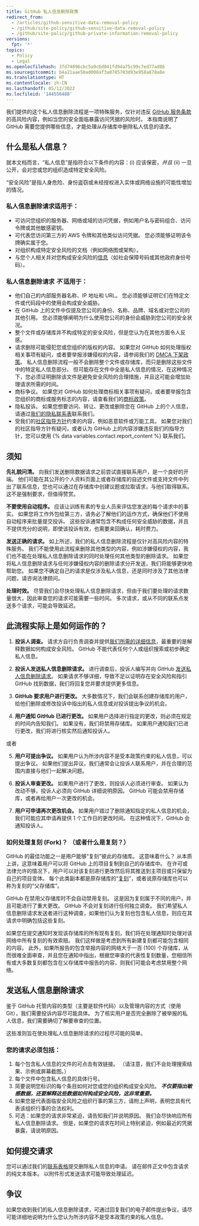 ```yaml
---
title: GitHub 私人信息删除政策
redirect_from:
  - /articles/github-sensitive-data-removal-policy
  - /github/site-policy/github-sensitive-data-removal-policy
  - /github/site-policy/github-private-information-removal-policy
versions:
  fpt: '*'
topics:
  - Policy
  - Legal
ms.openlocfilehash: 3fd74896cbc5a9c6d841fd94a75c99c7ed77ad86
ms.sourcegitcommit: b4a21aae50ad008af3a0785703d93e958a878a0e
ms.translationtype: HT
ms.contentlocale: zh-CN
ms.lasthandoff: 05/12/2022
ms.locfileid: '144556488'
---
```

我们提供的这个私人信息删除流程是一项特殊服务，仅针对违反 [GitHub 服务条款](/github/site-policy/github-acceptable-use-policies#3-conduct-restrictions)的高风险内容，例如当您的安全面临暴露访问凭据的风险时。 本指南说明了 GitHub 需要您提供哪些信息，才能处理从存储库中删除私人信息的请求。

## <a name="what-is-private-information"></a>什么是私人信息？

就本文档而言，“私人信息”是指符合以下条件的内容：(i) 应该保密，*并且* (ii) 一旦公开，会对您或您的组织造成特定安全风险。 

“安全风险”是指人身危险、身份盗窃或未经授权进入实体或网络设施的可能性增加的情况。

### <a name="private-information-removal-requests-are-appropriate-for"></a>私人信息删除请求适用于：
- 可访问您组织的服务器、网络或域的访问凭据，例如用户名与密码组合、访问令牌或其他敏感密钥。
- 可代表您访问第三方的 AWS 令牌和其他类似访问凭据。 您必须能够证明该令牌确实属于您。
- 对组织构成特定安全风险的文档（例如网络图或架构）。 
- 与您个人相关并对您构成安全风险的[信息](/github/site-policy/github-community-guidelines#doxxing-and-invasion-of-privacy)（如社会保障号码或其他政府身份号码）。

### <a name="private-information-removal-requests-are-_not_-appropriate-for"></a>私人信息删除请求 _不_ 适用于：
- 他们自己的内部服务器名称、IP 地址和 URL。 您必须能够证明它们在特定文件或代码段中的使用会构成安全威胁。
- 在 GitHub 上的文件中仅提及您公司的身份、名称、品牌、域名或对您公司的其他引用。 您必须能够阐明为什么使用您公司的身份会威胁到您公司的安全状况。
- 整个文件或存储库并不构成特定的安全风险，但是您认为在其他方面令人反感。
- 请求删除可能侵犯您或您组织的版权的内容。 如果您对 GitHub 如何处理版权相关事项有疑问，或者要举报涉嫌侵权的内容，请参阅我们的 [DMCA 下架政策](/articles/dmca-takedown-policy/)。 私人信息删除流程一般不会删除整个文件或存储库，而只是删除这些文件中的特定私人信息部分。 但可能存在文件中全是私人信息的情况，在这种情况下，您必须证明删除该文件是避免安全风险的合理措施，并且这可能会增加处理请求所需的时间。
- 商标争议。 如果您对 GitHub 如何处理商标相关事项有疑问，或者要举报包含您组织的商标或服务标志的内容，请查看我们的[商标政策](/articles/github-trademark-policy/)。
- 隐私投诉。 如果您想要访问、转让、更改或删除您在 GitHub 上的个人信息，请通过[我们的隐私联系表](https://github.com/contact/privacy)联系我们。 
- 受我们的[社区指导方针](/articles/github-community-guidelines/)约束的内容，例如恶意软件或万能工具。 如果您对我们的社区指导方针有疑问，或者认为 GitHub 上的内容涉嫌违反我们的指导方针，您可以使用 {% data variables.contact.report_content %} 联系我们。

## <a name="things-to-know"></a>须知

**先礼貌问清。** 向我们发送删除数据请求之前尝试直接联系用户，是一个良好的开端。 他们可能在其公开的个人资料页面上或者存储库的自述文件或支持文件中列出了联系信息，您也可以通过在存储库中创建议题或拉取请求，与他们取得联系。 这不是强制要求，但值得赞赏。

**不要使用自动程序。** 应该让训练有素的专业人员来评估您发送的每个请求中的事实。 如果您将工作外包给第三方，请务必了解他们的运作方式，确保他们不使用自动程序来批量提交投诉。 这些投诉通常包含不构成任何安全威胁的数据，并且不提供充分的说明，即使该投诉有效，也需要来回确认，耗时费力。

**发送正确的请求。** 如上所述，我们的私人信息删除流程是仅针对高风险内容的特殊服务。 我们不能使用此流程来删除其他类型的内容，例如涉嫌侵权的内容，我们也不能在处理私人信息删除请求的同时处理任何其他类型的删除请求。 如果您将私人信息删除请求与任何涉嫌侵权内容的删除请求分开发送，我们将能够更快地帮助您。 如果您不确定自己的请求是仅涉及私人信息，还是同时涉及了其他法律问题，请咨询法律顾问。 

**处理时效。** 尽管我们会尽快处理私人信息删除请求，但由于我们要处理的请求数量很大，因此审查您的请求可能需要一些时间。 多次请求，或从不同的联系点发送多个请求，可能会导致延迟。

## <a name="how-does-this-actually-work"></a>此流程实际上是如何运作的？

1. **投诉人调查。** 请求方自行负责调查并提供[我们所需的详细信息](#your-request-must-include)，最重要的是解释数据如何构成安全风险。 GitHub 不能代表任何个人或组织搜索或初步确定私人信息。

2. **投诉人发送私人信息删除请求。** 进行调查后，投诉人编写并向 GitHub [发送私人信息删除请求](#sending-a-private-information-removal-request)。 如果请求不够详细，导致不足以证明存在安全风险和指引 GitHub 找到数据，我们将回复您并要求提供更多信息。

3. **GitHub 要求用户进行更改。** 大多数情况下，我们会联系创建存储库的用户，给他们删除或修改投诉中指出的私人信息或对投诉提出争议的机会。

4. **用户通知 GitHub 已进行更改。** 如果用户选择进行指定的更改，则必须在规定的时间内告知我们。 如果没有，我们将禁用存储库。 如果用户通知我们已进行更改，我们将进行核实然后通知投诉人。

  或者

5. **用户可提出争议。** 如果用户认为所涉内容不是受本政策约束的私人信息，可以提出争议。 如果他们提出异议，我们通常会让投诉人联系用户，并在合理的范围内直接与他们一起解决问题。

6. **投诉人审查更改。** 如果用户进行了更改，则投诉人必须进行审查。 如果认为改动不够，投诉人必须向 GitHub 详细说明原因。 GitHub 可能会禁用存储库，或者再给用户一次更改的机会。

7. **用户可申请再次更改机会。** 如果用户错过了删除通知指定的私人信息的机会，我们可能应其申请再提供 1 个工作日的更改时间。 在这种情况下，GitHub 会通知投诉人。

### <a name="what-about-forks-or-whats-a-fork"></a>如何处理复刻 (Fork)？ （或者什么是复刻？）
GitHub 的最佳功能之一是用户能够“复刻”彼此的存储库。 这意味着什么？ 从本质上讲，这意味着用户可以将 GitHub 上的项目复制到自己的存储库中。 在许可或法律允许的情况下，用户可以对该复刻进行更改然后将其推送到主项目或只保留为自己的项目变体。 每个此类副本都是原存储库的“[复刻](/articles/github-glossary/#fork)”，或者说原存储库也可以称为复刻的“父存储库”。

GitHub 在禁用父存储库时不会自动禁用复刻。 这是因为复刻属于不同的用户，并且可能进行了重大更改。 GitHub 不会对复刻进行任何独立调查。 我们希望私人信息删除请求发送者进行这种调查，如果他们认为复刻也包含私人信息，则应在其请求中明确包括这些复刻。

如果您在提交通知时发现该存储库的所有现有复刻，我们将在处理通知时处理对该网络中所有复刻的有效索赔。 我们这样做是考虑到所有新建复刻都可能包含相同的内容。 此外，如果所报告的包含举报内容的网络大于一百 (100) 个存储库，从而很难全面审查，并且您在通知中指出，根据您审查的代表性复刻数量，您相信所有或大多数复刻都包含在父存储库中报告的内容，则我们可能会考虑禁用整个网络。

## <a name="sending-a-private-information-removal-request"></a>发送私人信息删除请求

鉴于 GitHub 托管内容的类型（主要是软件代码）以及管理内容的方式（使用 Git），我们需要投诉内容尽可能具体。 为了核实用户是否完全删除了被举报的私人信息，我们需要确切了解要审查的位置。

这些准则旨在使处理私人信息删除请求的过程尽可能的简单。

### <a name="your-request-must-include"></a>您的请求必须包括：

1. 每个包含私人信息的文件的可点击有效链接。 （请注意，我们不会处理搜索结果、示例或屏幕截图。）
2. 每个文件中包含私人信息的具体行号。
3. 简要说明您标识的每个条目如何对您或您的组织构成安全风险。 ***不仅要指出敏感数据，还要解释这些数据如何构成安全风险，这非常重要。***
4. 如果您是代表面临安全风险之组织行事的第三方，请附上声明，表明您具有代表该组织行事的合法权利。
5. 可选：如果您的请求非常紧迫，请告知我们并说明原因。 我们会尽快响应所有私人信息删除请求。 但是，如果您的请求在时间上特别紧迫，例如最近的凭据暴露，请说明原因。

## <a name="how-to-submit-your-request"></a>如何提交请求

您可以通过我们的[联系表格](https://support.github.com/contact?tags=docs-private-information)提交删除私人信息的申请。 请在邮件正文中包含请求的纯文本版本。 以附件形式发送请求可能导致处理延迟。

## <a name="disputes"></a>争议

如果您收到我们的私人信息删除请求，可通过回复我们的电子邮件提出争议，请尽可能详细地说明为什么您认为所涉内容不是受本政策约束的私人信息。
